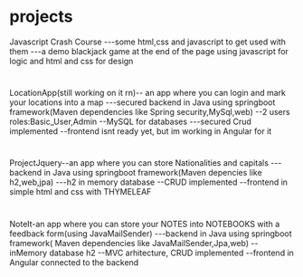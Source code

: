 # projects
Javascript Crash Course
---some html,css and javascript to get used with them
---a demo blackjack game at the end of the page using javascript for logic and html and css for design
#
LocationApp(still working on it rn)-- an app where you can login and mark your locations into a map 
---secured backend in Java using springboot framework(Maven dependencies like Spring security,MySql,web) 
--2 users roles:Basic_User,Admin
--MySQL for databases
---secured Crud implemented
--frontend isnt ready yet, but im working in Angular for it
#
ProjectJquery--an app where  you can store Nationalities and capitals
---backend in Java using springboot framework(Maven depencies like h2,web,jpa)
---h2 in memory database
--CRUD implemented 
--frontend in simple html and css with THYMELEAF
#
NoteIt-an app where you can store your NOTES into NOTEBOOKS with a feedback form(using JavaMailSender)
---backend in Java using springboot framework( Maven dependencies like JavaMailSender,Jpa,web)
--inMemory database h2
--MVC arhitecture, CRUD implemented
--frontend in Angular connected to the backend
